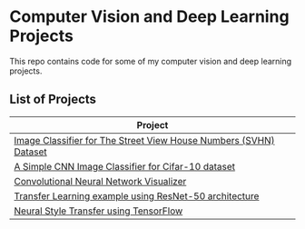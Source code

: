 # Computer Vision and Deep Learning Projects
This repo contains code for some of my computer vision and deep learning projects. 

## List of Projects
| Project |
| ------------- |
| [Image Classifier for The Street View House Numbers (SVHN) Dataset](StreetViewHouseNumbers_Classifier/) |
| [A Simple CNN Image Classifier for Cifar-10 dataset](CIFAR10_Image_Classifier/) |
| [Convolutional Neural Network Visualizer](ConvolutionalNeuralNetworkVisualizer/) | 
| [Transfer Learning example using ResNet-50 architecture](TransferLearningResnet/) | 
| [Neural Style Transfer using TensorFlow](NeuralStyleTransfer/) | 
